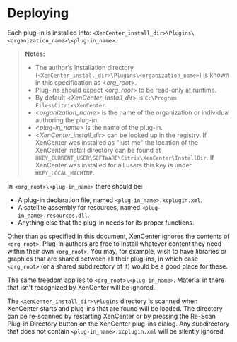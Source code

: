 # Deploying

Each plug-in is installed into: `<XenCenter_install_dir>\Plugins\<organization_name>\<plug-in_name>`.

> **Notes:**
>
> -  The author's installation directory (`<XenCenter_install_dir>\Plugins\<organization_name>`) is known in this specification as <*org_root*>.
> -  Plug-ins should expect <*org_root*> to be read-only at runtime.
> -  By default <*XenCenter_install_dir*> is `C:\Program Files\Citrix\XenCenter`.
> -  <*organization_name*> is the name of the organization or individual authoring the plug-in.
> -  <*plug-in_name*> is the name of the plug-in.
> -  <*XenCenter_install_dir*> can be looked up in the registry. If XenCenter was installed as "just me" the location of the XenCenter install directory can be found at `HKEY_CURRENT_USER\SOFTWARE\Citrix\XenCenter\InstallDir`. If XenCenter was installed for all users this key is under `HKEY_LOCAL_MACHINE`.

In `<org_root>\<plug-in_name>` there should be:

-  A plug-in declaration file, named `<plug-in_name>.xcplugin.xml`.
-  A satellite assembly for resources, named `<plug-in_name>.resources.dll`.
-  Anything else that the plug-in needs for its proper functions.

Other than as specified in this document, XenCenter ignores the contents of `<org_root>`. Plug-in authors are free to install whatever content they need within their own `<org_root>`. You may, for example, wish to have libraries or graphics that are shared between all their plug-ins, in which case `<org_root>` (or a shared subdirectory of it) would be a good place for these.

The same freedom applies to `<org_root>\<plug-in_name>`. Material in there that isn't recognized by XenCenter will be ignored.

The `<XenCenter_install_dir>\Plugins` directory is scanned when XenCenter starts and plug-ins that are found will be loaded. The directory can be re-scanned by restarting XenCenter or by pressing the Re-Scan Plug-in Directory button on the XenCenter plug-ins dialog. Any subdirectory that does not contain  `<plug-in_name>.xcplugin.xml` will be silently ignored.
